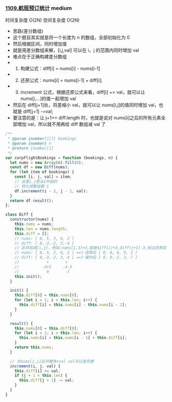 ### [1109.航班预订统计](https://leetcode.cn/problems/corporate-flight-bookings/) <Badge type="warning">medium</Badge>

时间复杂度 O(2N)
空间复杂度 O(2N)

- 思路(差分数组)
- 这个题目其实就是将一个长度为 n 的数组，全部初始化为 0
- 然后根据区间，同时增加值
- 就是用差分数组来解，[i,j,val] 可以在 i，j 的范围内同时增加 val
- 难点在于正确构建差分数组
- 1. 构建公式：diff[i] = nums[i] - nums[i-1]
- 2. 还原公式：nums[i] = nums[i-1] + diff[i];
- 3. increment 公式，根据还原公式来看，diff[i] += val，就可以让 nums[i,...]的值一起增加 val
- 然后在 diff[j+1]处，将差缩小 val，就可以让 nums[i,j]的值同时增加 val，也就是 diff[j+1] -=val;
- 要注意的是：让 j+1>= diff.length 时，也就是说对 nums[i]之后的所有元素全部增加 val，所以就不用再给 diff 数组减 val 了

```js
/**
 * @param {number[][]} bookings
 * @param {number} n
 * @return {number[]}
 */
var corpFlightBookings = function (bookings, n) {
  let nums = new Array(n).fill(0);
  const df = new Diff(nums);
  for (let item of bookings) {
    const [i, j, val] = item;
    // 这里i,j是从1开始的
    // 转化成数组要-1
    df.increment(i - 1, j - 1, val);
  }
  return df.result();
};

class Diff {
  constructor(nums) {
    this.nums = nums;
    this.len = nums.length;
    this.diff = [];
    // nums: [ 8, 5, 3, 6, 2 ]
    // diff: [ 8,-3,-2, 3,-4 ]
    // 区间加减[i,j]，例如:nums[1,3]+3,就是diff[i]+3,diff[j+1]-3,经过还原后区间就整体加3了
    // nums: [ 8, 5, 3, 6, 2 ] ==》还原后 [ 8, 8, 6, 9, 2 ]
    // diff: [ 8,-3,-2, 3,-4 ] ==》操作后 [ 8, 0,-2, 3,-7 ]
    //            ⬆       ⬆
    //          -3+3     -4-3
    //            0       -7
    this.init();
  }

  init() {
    this.diff[0] = this.nums[0];
    for (let i = 1; i < this.len; i++) {
      this.diff[i] = this.nums[i] - this.nums[i - 1];
    }
  }

  result() {
    this.nums[0] = this.diff[0];
    for (let i = 1; i < this.len; i++) {
      this.nums[i] = this.nums[i - 1] + this.diff[i];
    }
    return this.nums;
  }

  // 对nums[i,j]区间整体+val val可以是负数
  increment(i, j, val) {
    this.diff[i] += val;
    if (j + 1 < this.len) {
      this.diff[j + 1] -= val;
    }
  }
}
```
